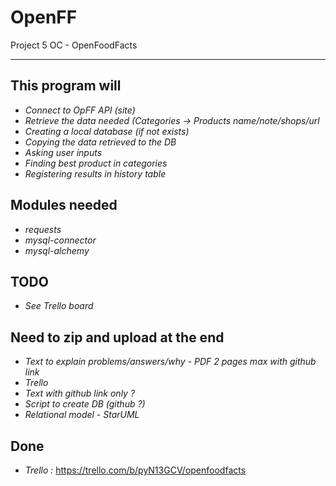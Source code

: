 # OpenFF
Project 5 OC - OpenFoodFacts

***

## This program will

- *Connect to OpFF API (site)*
- *Retrieve the data needed (Categories -> Products name/note/shops/url*
- *Creating a local database (if not exists)*
- *Copying the data retrieved to the DB*
- *Asking user inputs*
- *Finding best product in categories*
- *Registering results in history table*

## Modules needed

- *requests*
- *mysql-connector*
- *mysql-alchemy*

## TODO

- *See Trello board*

## Need to zip and upload at the end

- *Text to explain problems/answers/why* - *PDF 2 pages max with github link*
- *Trello*
- *Text with github link only ?*
- *Script to create DB (github ?)*
- *Relational model - StarUML*

## Done

- *Trello :* https://trello.com/b/pyN13GCV/openfoodfacts 
